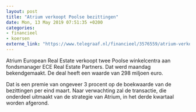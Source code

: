 ```yaml
---
layout: post
title: "Atrium verkoopt Poolse bezittingen"
date: Mon, 13 May 2019 07:51:35 +0200
categories: 
- financieel 
- koersen 
externe_link: "https://www.telegraaf.nl/financieel/3576559/atrium-verkoopt-poolse-bezittingen"
---
```


<p class="intro">Atrium European Real Estate verkoopt twee Poolse winkelcentra aan fondsmanager ECE Real Estate Partners. Dat werd maandag bekendgemaakt. De deal heeft een waarde van 298 miljoen euro.</p> <p>Dat is een premie van ongeveer 3 procent op de boekwaarde van de bezittingen per eind maart. Naar verwachting zal de transactie, die onderdeel uitmaakt van de strategie van Atrium, in het derde kwartaal worden afgerond.</p>

